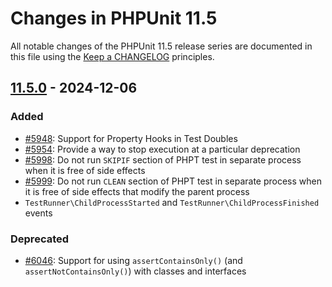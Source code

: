 # Changes in PHPUnit 11.5

All notable changes of the PHPUnit 11.5 release series are documented in this file using the [Keep a CHANGELOG](https://keepachangelog.com/) principles.

## [11.5.0] - 2024-12-06

### Added

* [#5948](https://github.com/sebastianbergmann/phpunit/pull/5948): Support for Property Hooks in Test Doubles
* [#5954](https://github.com/sebastianbergmann/phpunit/issues/5954): Provide a way to stop execution at a particular deprecation
* [#5998](https://github.com/sebastianbergmann/phpunit/pull/5998): Do not run `SKIPIF` section of PHPT test in separate process when it is free of side effects
* [#5999](https://github.com/sebastianbergmann/phpunit/pull/5999): Do not run `CLEAN` section of PHPT test in separate process when it is free of side effects that modify the parent process
* `TestRunner\ChildProcessStarted` and `TestRunner\ChildProcessFinished` events

### Deprecated

* [#6046](https://github.com/sebastianbergmann/phpunit/issues/6046): Support for using `assertContainsOnly()` (and `assertNotContainsOnly()`) with classes and interfaces

[11.5.0]: https://github.com/sebastianbergmann/phpunit/compare/11.4...11.5
